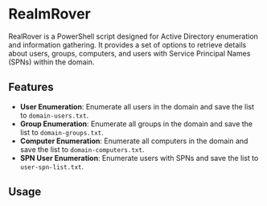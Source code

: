 # RealmRover

RealRover is a PowerShell script designed for Active Directory enumeration and information gathering. It provides a set of options to retrieve details about users, groups, computers, and users with Service Principal Names (SPNs) within the domain.

## Features

- **User Enumeration**: Enumerate all users in the domain and save the list to `domain-users.txt`.
- **Group Enumeration**: Enumerate all groups in the domain and save the list to `domain-groups.txt`.
- **Computer Enumeration**: Enumerate all computers in the domain and save the list to `domain-computers.txt`.
- **SPN User Enumeration**: Enumerate users with SPNs and save the list to `user-spn-list.txt`.

## Usage


   
